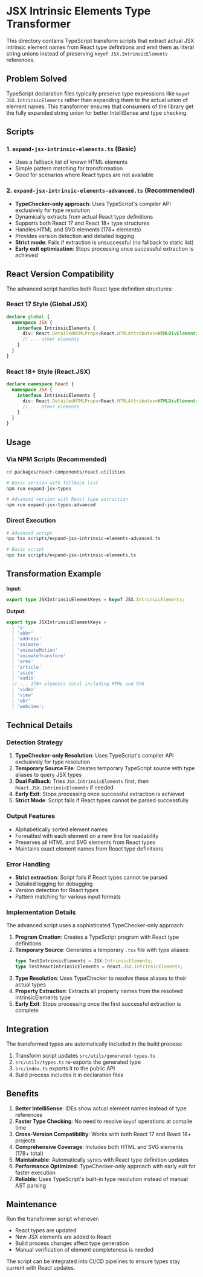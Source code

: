 # JSX Intrinsic Elements Type Transformer

This directory contains TypeScript transform scripts that extract actual JSX intrinsic element names from React type definitions and emit them as literal string unions instead of preserving `keyof JSX.IntrinsicElements` references.

## Problem Solved

TypeScript declaration files typically preserve type expressions like `keyof JSX.IntrinsicElements` rather than expanding them to the actual union of element names. This transformer ensures that consumers of the library get the fully expanded string union for better IntelliSense and type checking.

## Scripts

### 1. `expand-jsx-intrinsic-elements.ts` (Basic)

- Uses a fallback list of known HTML elements
- Simple pattern matching for transformation
- Good for scenarios where React types are not available

### 2. `expand-jsx-intrinsic-elements-advanced.ts` (Recommended)

- **TypeChecker-only approach**: Uses TypeScript's compiler API exclusively for type resolution
- Dynamically extracts from actual React type definitions
- Supports both React 17 and React 18+ type structures
- Handles HTML and SVG elements (178+ elements)
- Provides version detection and detailed logging
- **Strict mode**: Fails if extraction is unsuccessful (no fallback to static list)
- **Early exit optimization**: Stops processing once successful extraction is achieved

## React Version Compatibility

The advanced script handles both React type definition structures:

### React 17 Style (Global JSX)

```typescript
declare global {
  namespace JSX {
    interface IntrinsicElements {
      div: React.DetailedHTMLProps<React.HTMLAttributes<HTMLDivElement>, HTMLDivElement>;
      // ... other elements
    }
  }
}
```

### React 18+ Style (React.JSX)

```typescript
declare namespace React {
  namespace JSX {
    interface IntrinsicElements {
      div: React.DetailedHTMLProps<React.HTMLAttributes<HTMLDivElement>, HTMLDivElement>;
      // ... other elements
    }
  }
}
```

## Usage

### Via NPM Scripts (Recommended)

```bash
cd packages/react-components/react-utilities

# Basic version with fallback list
npm run expand-jsx-types

# Advanced version with React type extraction
npm run expand-jsx-types:advanced
```

### Direct Execution

```bash
# Advanced script
npx tsx scripts/expand-jsx-intrinsic-elements-advanced.ts

# Basic script
npx tsx scripts/expand-jsx-intrinsic-elements.ts
```

## Transformation Example

**Input:**

```typescript
export type JSXIntrinsicElementKeys = keyof JSX.IntrinsicElements;
```

**Output:**

```typescript
export type JSXIntrinsicElementKeys =
  | 'a'
  | 'abbr'
  | 'address'
  | 'animate'
  | 'animateMotion'
  | 'animateTransform'
  | 'area'
  | 'article'
  | 'aside'
  | 'audio'
  // ... 178+ elements total including HTML and SVG
  | 'video'
  | 'view'
  | 'wbr'
  | 'webview';
```

## Technical Details

### Detection Strategy

1. **TypeChecker-only Resolution**: Uses TypeScript's compiler API exclusively for type resolution
2. **Temporary Source File**: Creates temporary TypeScript source with type aliases to query JSX types
3. **Dual Fallback**: Tries `JSX.IntrinsicElements` first, then `React.JSX.IntrinsicElements` if needed
4. **Early Exit**: Stops processing once successful extraction is achieved
5. **Strict Mode**: Script fails if React types cannot be parsed successfully

### Output Features

- Alphabetically sorted element names
- Formatted with each element on a new line for readability
- Preserves all HTML and SVG elements from React types
- Maintains exact element names from React type definitions

### Error Handling

- **Strict extraction**: Script fails if React types cannot be parsed
- Detailed logging for debugging
- Version detection for React types
- Pattern matching for various input formats

### Implementation Details

The advanced script uses a sophisticated TypeChecker-only approach:

1. **Program Creation**: Creates a TypeScript program with React type definitions
2. **Temporary Source**: Generates a temporary `.tsx` file with type aliases:
   ```typescript
   type TestIntrinsicElements = JSX.IntrinsicElements;
   type TestReactIntrinsicElements = React.JSX.IntrinsicElements;
   ```
3. **Type Resolution**: Uses TypeChecker to resolve these aliases to their actual types
4. **Property Extraction**: Extracts all property names from the resolved IntrinsicElements type
5. **Early Exit**: Stops processing once the first successful extraction is complete

## Integration

The transformed types are automatically included in the build process:

1. Transform script updates `src/utils/generated-types.ts`
2. `src/utils/types.ts` re-exports the generated type
3. `src/index.ts` exports it to the public API
4. Build process includes it in declaration files

## Benefits

1. **Better IntelliSense**: IDEs show actual element names instead of type references
2. **Faster Type Checking**: No need to resolve `keyof` operations at compile time
3. **Cross-Version Compatibility**: Works with both React 17 and React 18+ projects
4. **Comprehensive Coverage**: Includes both HTML and SVG elements (178+ total)
5. **Maintainable**: Automatically syncs with React type definition updates
6. **Performance Optimized**: TypeChecker-only approach with early exit for faster execution
7. **Reliable**: Uses TypeScript's built-in type resolution instead of manual AST parsing

## Maintenance

Run the transformer script whenever:

- React types are updated
- New JSX elements are added to React
- Build process changes affect type generation
- Manual verification of element completeness is needed

The script can be integrated into CI/CD pipelines to ensure types stay current with React updates.
